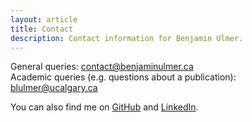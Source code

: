 ```yaml
---
layout: article
title: Contact
description: Contact information for Benjamin Ulmer.
---
```


General queries: <contact@benjaminulmer.ca> <br>
Academic queries (e.g. questions about a publication): <blulmer@ucalgary.ca>

You can also find me on [GitHub](https://github.com/) and [LinkedIn](https://www.linkedin.com/in/benjaminulmer/).
